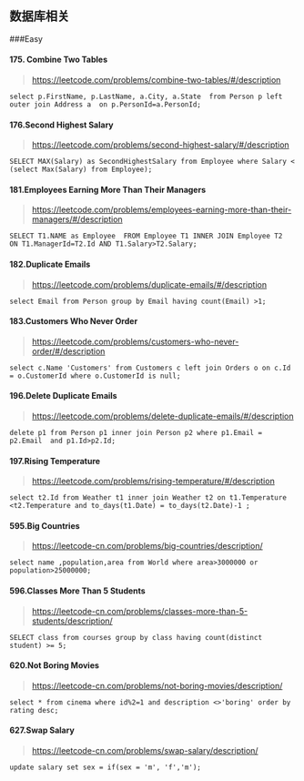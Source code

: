 ## 数据库相关
###Easy
#### 175. Combine Two Tables
><https://leetcode.com/problems/combine-two-tables/#/description>
	
 ``
select p.FirstName, p.LastName, a.City, a.State 
from Person p left outer join Address a 
                on p.PersonId=a.PersonId;
 `` 
#### 176.Second Highest Salary
><https://leetcode.com/problems/second-highest-salary/#/description>

``SELECT MAX(Salary) as SecondHighestSalary
from Employee
where Salary <
(select Max(Salary) from Employee);
``

#### 181.Employees Earning More Than Their Managers
><https://leetcode.com/problems/employees-earning-more-than-their-managers/#/description>

``
SELECT T1.NAME as Employee 
FROM Employee T1 INNER JOIN Employee T2 
ON T1.ManagerId=T2.Id AND T1.Salary>T2.Salary;
``

#### 182.Duplicate Emails
><https://leetcode.com/problems/duplicate-emails/#/description>
 
 ``
 select Email from Person group by Email having count(Email) >1;
 ``
 
#### 183.Customers Who Never Order
><https://leetcode.com/problems/customers-who-never-order/#/description>

``
select c.Name 'Customers'
from Customers c left join Orders o
    on c.Id = o.CustomerId
where o.CustomerId is null;
``
#### 196.Delete Duplicate Emails
><https://leetcode.com/problems/delete-duplicate-emails/#/description>

``
delete p1 from Person p1 inner join Person p2
where p1.Email = p2.Email 
and p1.Id>p2.Id;
``
#### 197.Rising Temperature
><https://leetcode.com/problems/rising-temperature/#/description>

``
select t2.Id
 from Weather t1 inner join Weather t2
 on t1.Temperature <t2.Temperature
 and to_days(t1.Date) = to_days(t2.Date)-1 ;
``

#### 595.Big Countries
><https://leetcode-cn.com/problems/big-countries/description/>  

``
select name ,population,area from World where area>3000000 or population>25000000;
``

#### 596.Classes More Than 5 Students
><https://leetcode-cn.com/problems/classes-more-than-5-students/description/>

``
SELECT class from courses group by class having count(distinct student) >= 5;
``

#### 620.Not Boring Movies
><https://leetcode-cn.com/problems/not-boring-movies/description/>

``
select * from cinema where id%2=1 and description <>'boring' order by rating desc;
``

#### 627.Swap Salary
><https://leetcode-cn.com/problems/swap-salary/description/>

``
update salary set sex = if(sex = 'm', 'f','m');
``